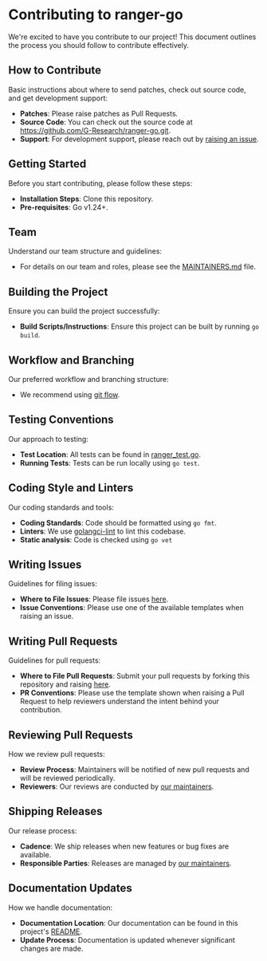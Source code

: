 # Contributing to ranger-go

We're excited to have you contribute to our project! This document outlines the process you should follow to contribute effectively.

## How to Contribute

Basic instructions about where to send patches, check out source code, and get development support:

- **Patches**: Please raise patches as Pull Requests.
- **Source Code**: You can check out the source code at https://github.com/G-Research/ranger-go.git.
- **Support**: For development support, please reach out by [raising an issue](https://github.com/G-Research/ranger-go/issues).

## Getting Started

Before you start contributing, please follow these steps:

- **Installation Steps**: Clone this repository.
- **Pre-requisites**: Go v1.24+.

## Team

Understand our team structure and guidelines:

- For details on our team and roles, please see the [MAINTAINERS.md](MAINTAINERS.md) file.

## Building the Project

Ensure you can build the project successfully:

- **Build Scripts/Instructions**: Ensure this project can be built by running `go build`.

## Workflow and Branching

Our preferred workflow and branching structure:

- We recommend using [git flow](https://nvie.com/posts/a-successful-git-branching-model/).

## Testing Conventions

Our approach to testing:

- **Test Location**: All tests can be found in [ranger_test.go](ranger_test.go).
- **Running Tests**: Tests can be run locally using `go test`.

## Coding Style and Linters

Our coding standards and tools:

- **Coding Standards**: Code should be formatted using `go fmt`.
- **Linters**: We use [golangci-lint](https://github.com/golangci/golangci-lint) to lint this codebase.
- **Static analysis**: Code is checked using `go vet`

## Writing Issues

Guidelines for filing issues:

- **Where to File Issues**: Please file issues [here](https://github.com/G-Research/ranger-go/issues).
- **Issue Conventions**: Please use one of the available templates when raising an issue.

## Writing Pull Requests

Guidelines for pull requests:

- **Where to File Pull Requests**: Submit your pull requests by forking this repository and raising [here](https://github.com/G-Research/ranger-go/compare).
- **PR Conventions**: Please use the template shown when raising a Pull Request to help reviewers understand the intent behind your contribution.

## Reviewing Pull Requests

How we review pull requests:

- **Review Process**: Maintainers will be notified of new pull requests and will be reviewed periodically.
- **Reviewers**: Our reviews are conducted by [our maintainers](MAINTAINERS.md).

## Shipping Releases

Our release process:

- **Cadence**: We ship releases when new features or bug fixes are available.
- **Responsible Parties**: Releases are managed by [our maintainers](MAINTAINERS.md).

## Documentation Updates

How we handle documentation:

- **Documentation Location**: Our documentation can be found in this project's [README](README.md).
- **Update Process**: Documentation is updated whenever significant changes are made.
